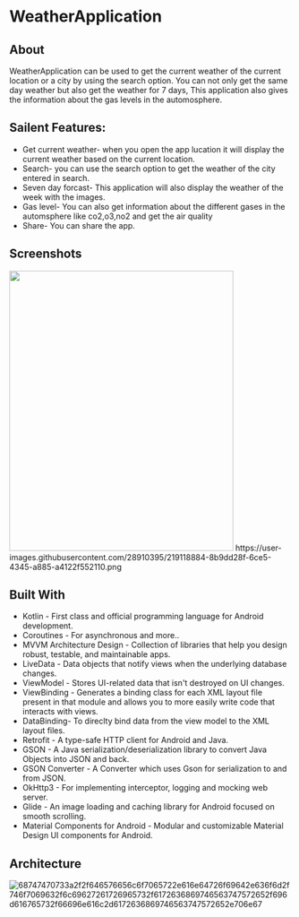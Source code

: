 # WeatherApplication


## About
WeatherApplication can be used to get the current weather of the current location or a city by using the search option. You can not only get the same day weather but also get the weather for 7 days,
This application also gives the information about the gas levels in the automosphere.

## Sailent Features:
- Get current weather- when you open the app lucation it will display the current weather based on the current location.
- Search- you can use the search option to get the weather of the city entered in search.
- Seven day forcast- This application will also display the weather of the week with the images.
- Gas level- You can also get information about the different gases in the automsphere like co2,o3,no2 and get the air quality
- Share- You can share the app.

 ## Screenshots
 <img width=400 height=500 src=https://github.com/sindhura0808/WeatherApplication/issues/1#issuecomment-1431813666> 
 https://user-images.githubusercontent.com/28910395/219118884-8b9dd28f-6ce5-4345-a885-a4122f552110.png


## Built With
- Kotlin - First class and official programming language for Android development.
- Coroutines - For asynchronous and more..
- MVVM Architecture Design - Collection of libraries that help you design robust, testable, and maintainable apps.
- LiveData - Data objects that notify views when the underlying database changes.
- ViewModel - Stores UI-related data that isn't destroyed on UI changes.
- ViewBinding - Generates a binding class for each XML layout file present in that module and allows you to more easily write code that interacts with views.
- DataBinding- To direclty bind data from the view model to the XML layout files.
- Retrofit - A type-safe HTTP client for Android and Java.
- GSON - A Java serialization/deserialization library to convert Java Objects into JSON and back.
- GSON Converter - A Converter which uses Gson for serialization to and from JSON.
- OkHttp3 - For implementing interceptor, logging and mocking web server.
- Glide - An image loading and caching library for Android focused on smooth scrolling.
- Material Components for Android - Modular and customizable Material Design UI components for Android.


 ## Architecture
 ![68747470733a2f2f646576656c6f7065722e616e64726f69642e636f6d2f746f7069632f6c69627261726965732f6172636869746563747572652f696d616765732f66696e616c2d6172636869746563747572652e706e67](https://user-images.githubusercontent.com/28910395/184237640-55123f7d-fe2f-49e7-9adf-d5c8bbdfe82d.png)

